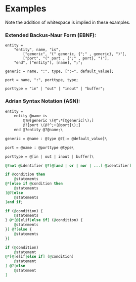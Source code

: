 # Examples
Note the addition of whitespace is implied in these examples.

### Extended Backus-Naur Form (EBNF):
```ebnf
entity =
	"entity", name, "is",
		["generic", "(" generic, {";" , generic}, ")"],
		["port", "(" port , {";" , port}, ")"],
	"end", ["entity"], [name], ";";

generic = name, ":", type, [":=", default_value];

port = name, ":", porttype, type;

porttype = "in" | "out" | "inout" | "buffer";
```

### Adrian Syntax Notation (ASN):
```asn
entity =
	entity @name is
		@?@[generic \(@^;*[@generic]\);]
		@?[port \(@?^;+[@port]\);]
	end @?entity @?@name;\

generic = @name : @type @?[:= @default_value]\

port = @name : @porttype @type\

porttype = @[in | out | inout | buffer]\
```

```VHDL
@?not @identifier @?[@[and | or | nor | ...] @identifier]
```

```VHDL
if @condition then
	@statements
@*[else if @condition then
	@statements
]@?[else
	@statements
]end if;
```

```VHDL
if (@condition) {
	@statements
} @*[@[elif|else if] (@condition) {
	@statements
}] @?[else {
	@statements
}]
```

```VHDL
if (@condition)
	@statement
@*[@[elif|else if] (@condition)
	@statement
] @?[else
	@statement
]
```
